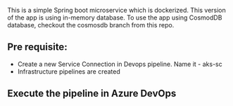 
This is a simple Spring boot microservice which is dockerized. This version of the app is using in-memory database. 
To use the app using CosmodDB database, checkout the cosmosdb branch from this repo.

## Pre requisite:
 - Create a new Service Connection in Devops pipeline. Name it - aks-sc
 - Infrastructure pipelines are created

## Execute the pipeline in Azure DevOps

